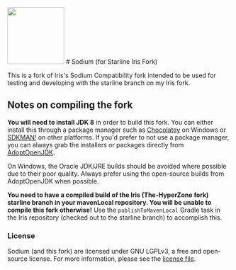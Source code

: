 <img src="src/main/resources/assets/sodium/icon.png" width="128">
# Sodium (for Starline Iris Fork)

This is a fork of Iris's Sodium Compatibility fork intended to be used for testing and developing with the starline branch on my Iris fork.

## Notes on compiling the fork

**You will need to install JDK 8** in order to build this fork. You can either install this through
a package manager such as [Chocolatey](https://chocolatey.org/) on Windows or [SDKMAN!](https://sdkman.io/) on other
platforms. If you'd prefer to not use a package manager, you can always grab the installers or packages directly from
[AdoptOpenJDK](https://adoptopenjdk.net/).

On Windows, the Oracle JDK/JRE builds should be avoided where possible due to their poor quality. Always prefer using
the open-source builds from AdoptOpenJDK when possible.

**You need to have a compiled build of the Iris (The-HyperZone fork) starline branch in your mavenLocal repository. You will be unable to compile this fork otherwise!** Use the `publishToMavenLocal` Gradle task in the Iris repository (checked out to the starline branch) to accomplish this.

### License

Sodium (and this fork) are licensed under GNU LGPLv3, a free and open-source license. For more information, please see the
[license file](https://github.com/jellysquid3/sodium-fabric/blob/1.16.x/dev/LICENSE.txt).
